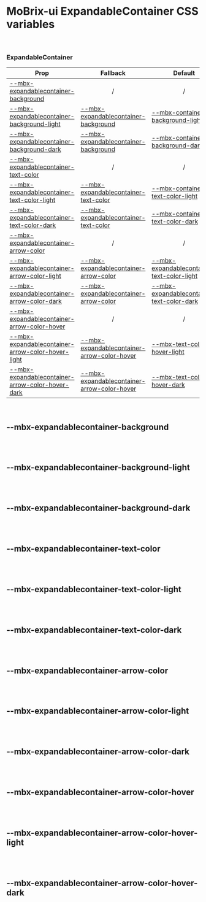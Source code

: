 # MoBrix-ui ExpandableContainer CSS variables

<br>

### ExpandableContainer

| Prop                                                                                                  | Fallback                                                                                  | Default                                                                                  |
| ----------------------------------------------------------------------------------------------------- | ----------------------------------------------------------------------------------------- | ---------------------------------------------------------------------------------------- |
| [--mbx-expandablecontainer-background](#mbx-expandablecontainer-background)                           | <div style="text-align:center;width:100%;">/</div>                                        | <div style="text-align:center;width:100%;">/</div>                                       |
| [--mbx-expandablecontainer-background-light](#mbx-expandablecontainer-background-light)               | [--mbx-expandablecontainer-background](#mbx-expandablecontainer-background)               | [--mbx-container-background-light](container-css-vars.md#mbx-container-background-light) |
| [--mbx-expandablecontainer-background-dark](#mbx-expandablecontainer-background-dark)                 | [--mbx-expandablecontainer-background](#mbx-expandablecontainer-background)               | [--mbx-container-background-dark](container-css-vars.md#mbx-container-background-dark)   |
| [--mbx-expandablecontainer-text-color](#mbx-expandablecontainer-text-color)                           | <div style="text-align:center;width:100%;">/</div>                                        | <div style="text-align:center;width:100%;">/</div>                                       |
| [--mbx-expandablecontainer-text-color-light](#mbx-expandablecontainer-text-color-light)               | [--mbx-expandablecontainer-text-color](#mbx-expandablecontainer-text-color)               | [--mbx-container-text-color-light](container-css-vars.md#mbx-container-text-color-light) |
| [--mbx-expandablecontainer-text-color-dark](#mbx-expandablecontainer-text-color-dark)                 | [--mbx-expandablecontainer-text-color](#mbx-expandablecontainer-text-color)               | [--mbx-container-text-color-dark](container-css-vars.md#mbx-container-text-color-dark)   |
| [--mbx-expandablecontainer-arrow-color](#mbx-expandablecontainer-arrow-color)                         | <div style="text-align:center;width:100%;">/</div>                                        | <div style="text-align:center;width:100%;">/</div>                                       |
| [--mbx-expandablecontainer-arrow-color-light](#mbx-expandablecontainer-arrow-color-light)             | [--mbx-expandablecontainer-arrow-color](#mbx-expandablecontainer-arrow-color)             | [--mbx-expandablecontainer-text-color-light](#mbx-expandablecontainer-text-color-light)  |
| [--mbx-expandablecontainer-arrow-color-dark](#mbx-expandablecontainer-arrow-color-dark)               | [--mbx-expandablecontainer-arrow-color](#mbx-expandablecontainer-arrow-color)             | [--mbx-expandablecontainer-text-color-dark](#mbx-expandablecontainer-text-color-dark)    |
| [--mbx-expandablecontainer-arrow-color-hover](#mbx-expandablecontainer-arrow-color-hover)             | <div style="text-align:center;width:100%;">/</div>                                        | <div style="text-align:center;width:100%;">/</div>                                       |
| [--mbx-expandablecontainer-arrow-color-hover-light](#mbx-expandablecontainer-arrow-color-hover-light) | [--mbx-expandablecontainer-arrow-color-hover](#mbx-expandablecontainer-arrow-color-hover) | [--mbx-text-color-hover-light](global-css-vars.md#mbx-text-color-hover-light)            |
| [--mbx-expandablecontainer-arrow-color-hover-dark](#mbx-expandablecontainer-arrow-color-hover-dark)   | [--mbx-expandablecontainer-arrow-color-hover](#mbx-expandablecontainer-arrow-color-hover) | [--mbx-text-color-hover-dark](global-css-vars.md#mbx-text-color-hover-dark)              |

<br>

## --mbx-expandablecontainer-background

<br>

<br>

## --mbx-expandablecontainer-background-light

<br>

<br>

## --mbx-expandablecontainer-background-dark

<br>

<br>

## --mbx-expandablecontainer-text-color

<br>

<br>

## --mbx-expandablecontainer-text-color-light

<br>

<br>

## --mbx-expandablecontainer-text-color-dark

<br>

<br>

## --mbx-expandablecontainer-arrow-color

<br>

<br>

## --mbx-expandablecontainer-arrow-color-light

<br>

<br>

## --mbx-expandablecontainer-arrow-color-dark

<br>

<br>

## --mbx-expandablecontainer-arrow-color-hover

<br>

<br>

## --mbx-expandablecontainer-arrow-color-hover-light

<br>

<br>

## --mbx-expandablecontainer-arrow-color-hover-dark

<br>
